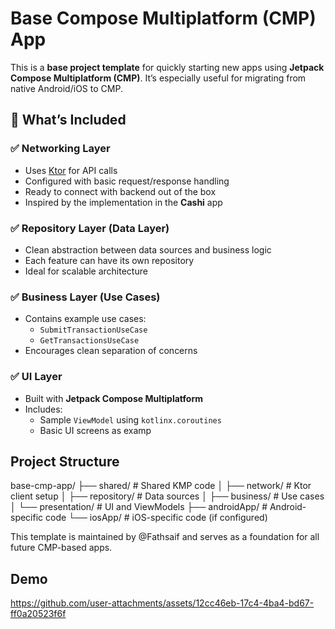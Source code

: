 # Base Compose Multiplatform (CMP) App

This is a **base project template** for quickly starting new apps using **Jetpack Compose Multiplatform (CMP)**. It’s especially useful for migrating from native Android/iOS to CMP.

## 🔧 What’s Included

### ✅ Networking Layer
- Uses [Ktor](https://ktor.io/) for API calls
- Configured with basic request/response handling
- Ready to connect with backend out of the box
- Inspired by the implementation in the **Cashi** app

### ✅ Repository Layer (Data Layer)
- Clean abstraction between data sources and business logic
- Each feature can have its own repository
- Ideal for scalable architecture

### ✅ Business Layer (Use Cases)
- Contains example use cases:
  - `SubmitTransactionUseCase`
  - `GetTransactionsUseCase`
- Encourages clean separation of concerns

### ✅ UI Layer
- Built with **Jetpack Compose Multiplatform**
- Includes:
  - Sample `ViewModel` using `kotlinx.coroutines`
  - Basic UI screens as examp
 
## Project Structure
base-cmp-app/
├── shared/             # Shared KMP code
│   ├── network/        # Ktor client setup
│   ├── repository/     # Data sources
│   ├── business/       # Use cases
│   └── presentation/   # UI and ViewModels
├── androidApp/         # Android-specific code
└── iosApp/             # iOS-specific code (if configured)

This template is maintained by @Fathsaif and serves as a foundation for all future CMP-based apps.

## Demo 



https://github.com/user-attachments/assets/12cc46eb-17c4-4ba4-bd67-ff0a20523f6f


